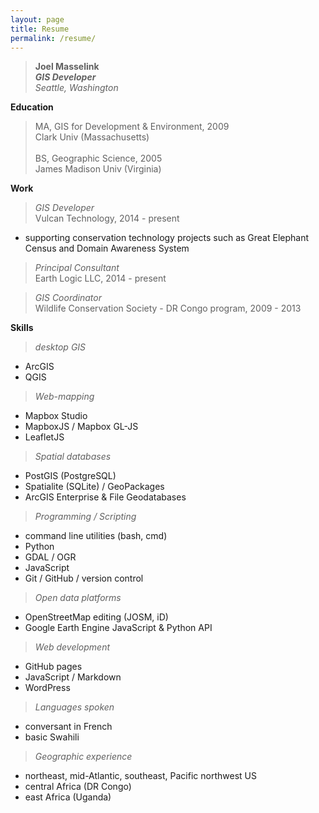 ```yaml
---
layout: page
title: Resume
permalink: /resume/
---
```

>**Joel Masselink**<br>
***GIS Developer***<br>
*Seattle, Washington*

**Education**
>MA, GIS for Development & Environment, 2009<br>
Clark Univ (Massachusetts)<br><br>
>BS, Geographic Science, 2005<br> James Madison Univ (Virginia) <br>

**Work**
>*GIS Developer* <br>
Vulcan Technology, 2014 - present<br>
- supporting conservation technology projects such as Great Elephant Census and Domain Awareness System

>*Principal Consultant*<br>
Earth Logic LLC, 2014 - present

>*GIS Coordinator*<br>
Wildlife Conservation Society - DR Congo program,
2009 - 2013

**Skills**
>*desktop GIS*
- ArcGIS
- QGIS

>*Web-mapping*
- Mapbox Studio
- MapboxJS / Mapbox GL-JS
- LeafletJS

>*Spatial databases*
- PostGIS (PostgreSQL)
- Spatialite (SQLite) / GeoPackages
- ArcGIS Enterprise & File Geodatabases

>*Programming / Scripting*
- command line utilities (bash, cmd)
- Python
- GDAL / OGR
- JavaScript
- Git / GitHub / version control

>*Open data platforms*
- OpenStreetMap editing (JOSM, iD)
- Google Earth Engine JavaScript & Python API

>*Web development*
- GitHub pages
- JavaScript / Markdown
- WordPress

>*Languages spoken*
- conversant in French
- basic Swahili

>*Geographic experience*
- northeast, mid-Atlantic, southeast, Pacific northwest US
- central Africa (DR Congo)
- east Africa (Uganda)

